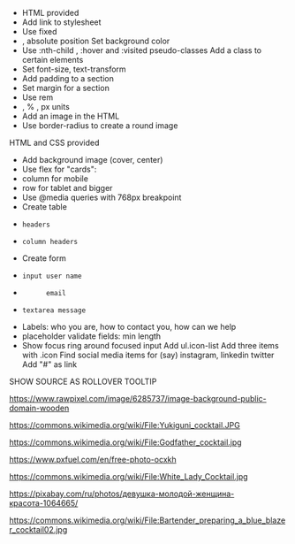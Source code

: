 
* HTML provided
* Add link to stylesheet
* Use fixed
*  , absolute
    position
Set background color
* Use :nth-child
  , :hover
and :visited pseudo-classes
Add a class to certain elements
* Set font-size, text-transform
* Add padding to a section
* Set margin for a section
* Use rem
*   , %
  , px
    units
* Add an image in the HTML
* Use border-radius to create a round image

HTML and CSS provided
* Add background image (cover, center)
* Use flex for "cards":
*   column for mobile
*   row for tablet and bigger
* Use @media queries with 768px breakpoint
* Create table
*     headers
*     column headers
* Create form
*     input user name
*           email
*     textarea message
* Labels: who you are, how to contact you, how can we help
* placeholder
validate fields:
     min length
* Show focus ring around focused input
Add ul.icon-list
Add three items with .icon
Find social media items for (say) instagram, linkedin twitter
Add "#" as link

SHOW SOURCE AS ROLLOVER TOOLTIP

https://www.rawpixel.com/image/6285737/image-background-public-domain-wooden


https://commons.wikimedia.org/wiki/File:Yukiguni_cocktail.JPG

https://commons.wikimedia.org/wiki/File:Godfather_cocktail.jpg

https://www.pxfuel.com/en/free-photo-ocxkh

https://commons.wikimedia.org/wiki/File:White_Lady_Cocktail.jpg

https://pixabay.com/ru/photos/девушка-молодой-женщина-красота-1064665/

https://commons.wikimedia.org/wiki/File:Bartender_preparing_a_blue_blazer_cocktail02.jpg